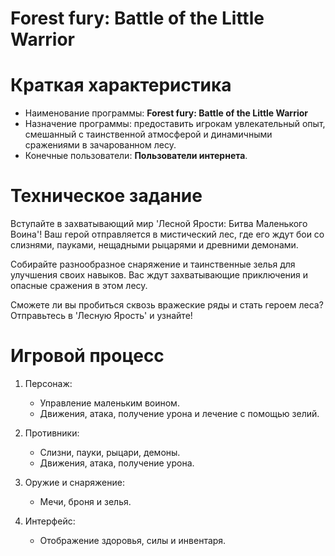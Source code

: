 # Forest fury: Battle of the Little Warrior

# Краткая характеристика
* Наименование программы: **Forest fury: Battle of the Little Warrior**
* Назначение программы: предоставить игрокам увлекательный опыт, смешанный с таинственной атмосферой и динамичными сражениями в зачарованном лесу.
* Конечные пользователи: **Пользователи интернета**.

# Техническое задание

Вступайте в захватывающий мир 'Лесной Ярости: Битва Маленького Воина'! Ваш герой отправляется в мистический лес, где его ждут бои со слизнями, пауками, нещадными рыцарями и древними демонами.

Собирайте разнообразное снаряжение и таинственные зелья для улучшения своих навыков. Вас ждут захватывающие приключения и опасные сражения в этом лесу.

Сможете ли вы пробиться сквозь вражеские ряды и стать героем леса? Отправьтесь в 'Лесную Ярость' и узнайте!

# Игровой процесс
1. Персонаж:
   - Управление маленьким воином.
   - Движения, атака, получение урона и лечение с помощью зелий.

2. Противники:
   - Слизни, пауки, рыцари, демоны.
   - Движения, атака, получение урона.

3. Оружие и снаряжение:
   - Мечи, броня и зелья.

4. Интерфейс:
   - Отображение здоровья, силы и инвентаря.
